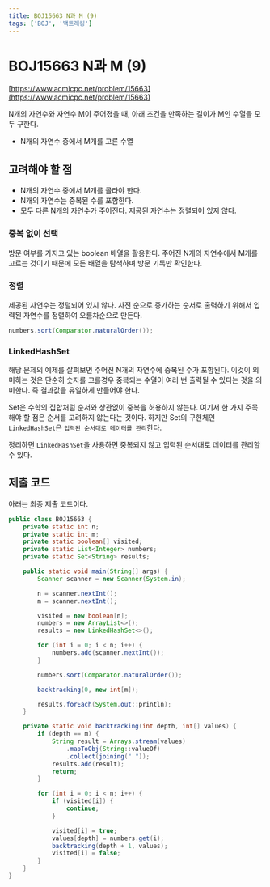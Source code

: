 ```yaml
---
title: BOJ15663 N과 M (9)
tags: ['BOJ', '백트래킹']
---
```


# BOJ15663 N과 M (9)

[https://www.acmicpc.net/problem/15663](https://www.acmicpc.net/problem/15663)

N개의 자연수와 자연수 M이 주어졌을 때, 아래 조건을 만족하는 길이가 M인 수열을 모두 구한다.
 * N개의 자연수 중에서 M개를 고른 수열

## 고려해야 할 점

 * N개의 자연수 중에서 M개를 골라야 한다.
 * N개의 자연수는 중복된 수를 포함한다.
 * 모두 다른 N개의 자연수가 주어진다. 제공된 자연수는 정렬되어 있지 않다.

### 중복 없이 선택

방문 여부를 가지고 있는 boolean 배열을 활용한다. 주어진 N개의 자연수에서 M개를 고르는 것이기 때문에 모든 배열을 탐색하며 방문 기록만 확인한다.

### 정렬

제공된 자연수는 정렬되어 있지 않다. 사전 순으로 증가하는 순서로 출력하기 위해서 입력된 자연수를 정렬하여 오름차순으로 만든다.

```java
numbers.sort(Comparator.naturalOrder());
```

### LinkedHashSet

해당 문제의 예제를 살펴보면 주어진 N개의 자연수에 중복된 수가 포함된다. 이것이 의미하는 것은 단순히 숫자를 고를경우 중복되는 수열이 여러 번 출력될 수 있다는 것을 의미한다. 즉 결과값을 유일하게 만들어야 한다.

Set은 수학의 집합처럼 순서와 상관없이 중복을 허용하지 않는다. 여기서 한 가지 주목해야 할 점은 순서를 고려하지 않는다는 것이다. 하지만 Set의 구현체인 `LinkedHashSet`은 `입력된 순서대로 데이터를 관리`한다. 

정리하면 `LinkedHashSet`을 사용하면 중복되지 않고 입력된 순서대로 데이터를 관리할 수 있다.

## 제출 코드

아래는 최종 제출 코드이다.

```java
public class BOJ15663 {
    private static int n;
    private static int m;
    private static boolean[] visited;
    private static List<Integer> numbers;
    private static Set<String> results;

    public static void main(String[] args) {
        Scanner scanner = new Scanner(System.in);

        n = scanner.nextInt();
        m = scanner.nextInt();

        visited = new boolean[n];
        numbers = new ArrayList<>();
        results = new LinkedHashSet<>();

        for (int i = 0; i < n; i++) {
            numbers.add(scanner.nextInt());
        }

        numbers.sort(Comparator.naturalOrder());

        backtracking(0, new int[m]);

        results.forEach(System.out::println);
    }

    private static void backtracking(int depth, int[] values) {
        if (depth == m) {
            String result = Arrays.stream(values)
                .mapToObj(String::valueOf)
                .collect(joining(" "));
            results.add(result);
            return;
        }

        for (int i = 0; i < n; i++) {
            if (visited[i]) {
                continue;
            }

            visited[i] = true;
            values[depth] = numbers.get(i);
            backtracking(depth + 1, values);
            visited[i] = false;
        }
    }
}
```

<TagLinks />